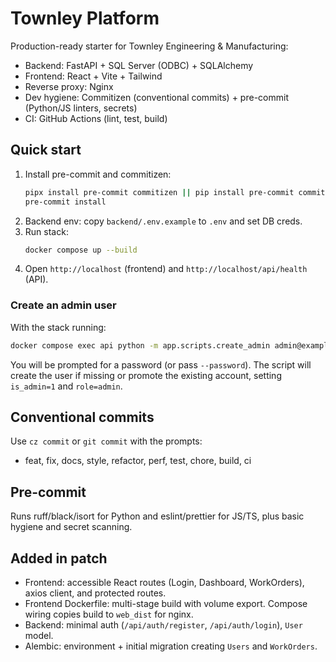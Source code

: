 # Townley Platform

Production-ready starter for Townley Engineering & Manufacturing:
- Backend: FastAPI + SQL Server (ODBC) + SQLAlchemy
- Frontend: React + Vite + Tailwind
- Reverse proxy: Nginx
- Dev hygiene: Commitizen (conventional commits) + pre-commit (Python/JS linters, secrets)
- CI: GitHub Actions (lint, test, build)

## Quick start
1. Install pre-commit and commitizen:
   ```bash
   pipx install pre-commit commitizen || pip install pre-commit commitizen
   pre-commit install
   ```
2. Backend env: copy `backend/.env.example` to `.env` and set DB creds.
3. Run stack:
   ```bash
   docker compose up --build
   ```
4. Open `http://localhost` (frontend) and `http://localhost/api/health` (API).

### Create an admin user
With the stack running:
```bash
docker compose exec api python -m app.scripts.create_admin admin@example.com --full-name "Admin User"
```
You will be prompted for a password (or pass `--password`). The script will create the user if missing or promote the existing account, setting `is_admin=1` and `role=admin`.

## Conventional commits
Use `cz commit` or `git commit` with the prompts:
- feat, fix, docs, style, refactor, perf, test, chore, build, ci

## Pre-commit
Runs ruff/black/isort for Python and eslint/prettier for JS/TS, plus basic hygiene and secret scanning.

## Added in patch
- Frontend: accessible React routes (Login, Dashboard, WorkOrders), axios client, and protected routes.
- Frontend Dockerfile: multi-stage build with volume export. Compose wiring copies build to `web_dist` for nginx.
- Backend: minimal auth (`/api/auth/register`, `/api/auth/login`), `User` model.
- Alembic: environment + initial migration creating `Users` and `WorkOrders`.
